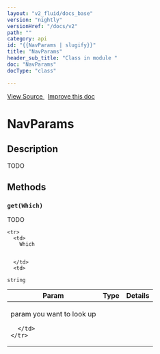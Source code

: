 ```yaml
---
layout: "v2_fluid/docs_base"
version: "nightly"
versionHref: "/docs/v2"
path: ""
category: api
id: "{{NavParams | slugify}}"
title: "NavParams"
header_sub_title: "Class in module "
doc: "NavParams"
docType: "class"

---
```





<div class="improve-docs">
  <a href='http://github.com/driftyco/ionic2/tree/master/ionic/components/nav/nav-controller.ts#L1454'>
    View Source
  </a>
  &nbsp;
  <a href='http://github.com/driftyco/ionic2/edit/master/ionic/components/nav/nav-controller.ts#L1454'>
    Improve this doc
  </a>

</div>




<h1 class="api-title">


NavParams






</h1>






<h2>Description</h2>

<p>TODO</p>






<h2>Methods</h2>

<div id="get"></div>

<h3>
<code>get(Which)</code>

</h3>

TODO



<table class="table" style="margin:0;">
  <thead>
    <tr>
      <th>Param</th>
      <th>Type</th>
      <th>Details</th>
    </tr>
  </thead>
  <tbody>
    
    <tr>
      <td>
        Which
        
        
      </td>
      <td>
        
  <code>string</code>
      </td>
      <td>
        <p>param you want to look up</p>

        
      </td>
    </tr>
    
  </tbody>
</table>







<!-- end content block -->


<!-- end body block -->

